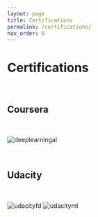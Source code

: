 ```yaml
---
layout: page
title: Certifications
permalink: /certifications/
nav_order: 6
---
```

# Certifications

<br>

## Coursera

<br>


 ![deeplearningai](../images/deeplearningai.png)
 
<br>

## Udacity

<br>


 ![udacityfd](../images/udacityfd.png)
 ![udacityml](../images/udacityml.png)